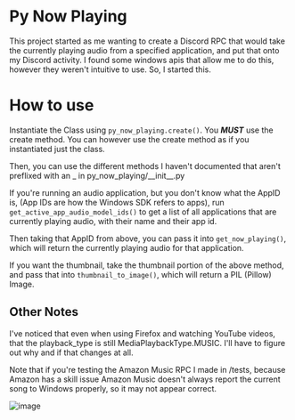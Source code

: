 # Py Now Playing

This project started as me wanting to create a Discord RPC that would take the currently playing audio from a specified application, and put that onto my Discord activity. I found some windows apis that allow me to do this, however they weren't intuitive to use. So, I started this. 


# How to use

Instantiate the Class using `py_now_playing.create()`. You ***MUST*** use the create method. You can however use the create method as if you instantiated just the class. 

Then, you can use the different methods I haven't documented that aren't preflixed with an _ in py_now_playing/\_\_init\_\_.py

If you're running an audio application, but you don't know what the AppID is, (App IDs are how the Windows SDK refers to apps), run `get_active_app_audio_model_ids()` to get a list of all applications that are currently playing audio, with their name and their app id.

Then taking that AppID from above, you can pass it into `get_now_playing()`, which will return the currently playing audio for that application. 

If you want the thumbnail, take the thumbnail portion of the above method, and pass that into `thumbnail_to_image()`, which will return a PIL (Pillow) Image.
 
## Other Notes


I've noticed that even when using Firefox and watching YouTube videos, that the playback_type is still MediaPlaybackType.MUSIC. I'll have to figure out why and if that changes at all.


Note that if you're testing the Amazon Music RPC I made in /tests, because Amazon has a skill issue Amazon Music doesn't always report the current song to Windows properly, so it may not appear correct.


![image](https://github.com/ABUCKY0/py-now-playing/assets/81783950/ad175e42-8fbe-4a64-824c-f1c6ef173bbb)
